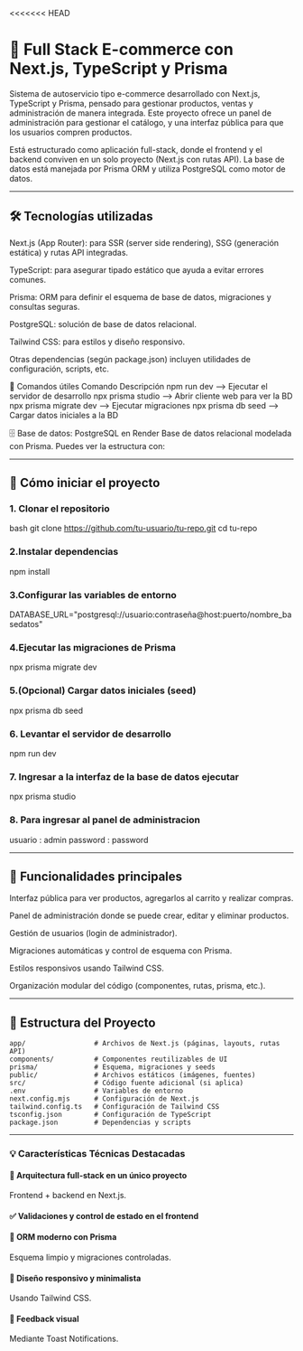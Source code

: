 <<<<<<< HEAD
# 🛒 Full Stack E-commerce con Next.js, TypeScript y Prisma

Sistema de autoservicio tipo e-commerce desarrollado con Next.js, TypeScript y Prisma, pensado para gestionar productos, ventas y administración de manera integrada. Este proyecto ofrece un panel de administración para gestionar el catálogo, y una interfaz pública para que los usuarios compren productos.

Está estructurado como aplicación full-stack, donde el frontend y el backend conviven en un solo proyecto (Next.js con rutas API). La base de datos está manejada por Prisma ORM y utiliza PostgreSQL como motor de datos.

---

## 🛠 Tecnologías utilizadas

Next.js (App Router): para SSR (server side rendering), SSG (generación estática) y rutas API integradas.

TypeScript: para asegurar tipado estático que ayuda a evitar errores comunes.

Prisma: ORM para definir el esquema de base de datos, migraciones y consultas seguras.

PostgreSQL: solución de base de datos relacional.

Tailwind CSS: para estilos y diseño responsivo.

Otras dependencias (según package.json) incluyen utilidades de configuración, scripts, etc.

🧰 Comandos útiles
Comando Descripción
npm run dev --> Ejecutar el servidor de desarrollo
npx prisma studio --> Abrir cliente web para ver la BD
npx prisma migrate dev --> Ejecutar migraciones
npx prisma db seed --> Cargar datos iniciales a la BD

🗄 Base de datos: PostgreSQL en Render
Base de datos relacional modelada con Prisma. Puedes ver la estructura con:

---

## 🧪 Cómo iniciar el proyecto

### 1. Clonar el repositorio

bash
git clone https://github.com/tu-usuario/tu-repo.git
cd tu-repo

### 2.Instalar dependencias

npm install

### 3.Configurar las variables de entorno

DATABASE_URL="postgresql://usuario:contraseña@host:puerto/nombre_basedatos"

### 4.Ejecutar las migraciones de Prisma

npx prisma migrate dev

### 5.(Opcional) Cargar datos iniciales (seed)

npx prisma db seed

### 6. Levantar el servidor de desarrollo

npm run dev

### 7. Ingresar a la interfaz de la base de datos ejecutar

npx prisma studio

### 8. Para ingresar al panel de administracion

usuario : admin
password : password

---

## 🧩 Funcionalidades principales

Interfaz pública para ver productos, agregarlos al carrito y realizar compras.

Panel de administración donde se puede crear, editar y eliminar productos.

Gestión de usuarios (login de administrador).

Migraciones automáticas y control de esquema con Prisma.

Estilos responsivos usando Tailwind CSS.

Organización modular del código (componentes, rutas, prisma, etc.).

---

## 🧱 Estructura del Proyecto
```
app/                 # Archivos de Next.js (páginas, layouts, rutas API)
components/          # Componentes reutilizables de UI
prisma/              # Esquema, migraciones y seeds
public/              # Archivos estáticos (imágenes, fuentes)
src/                 # Código fuente adicional (si aplica)
.env                 # Variables de entorno
next.config.mjs      # Configuración de Next.js
tailwind.config.ts   # Configuración de Tailwind CSS
tsconfig.json        # Configuración de TypeScript
package.json         # Dependencias y scripts
```
---

### 💡 Características Técnicas Destacadas

#### 🧩 Arquitectura full-stack en un único proyecto  
Frontend + backend en Next.js.

#### ✅ Validaciones y control de estado en el frontend  

#### 🧱 ORM moderno con Prisma  
Esquema limpio y migraciones controladas.

#### 🎨 Diseño responsivo y minimalista  
Usando Tailwind CSS.

#### 🔔 Feedback visual  
Mediante Toast Notifications.


